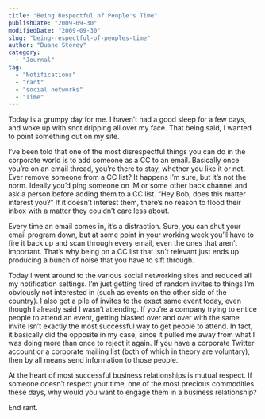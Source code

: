 ```yaml
---
title: "Being Respectful of People's Time"
publishDate: "2009-09-30"
modifiedDate: "2009-09-30"
slug: "being-respectful-of-peoples-time"
author: "Duane Storey"
category:
  - "Journal"
tag:
  - "Notifications"
  - "rant"
  - "social networks"
  - "Time"
---
```


Today is a grumpy day for me. I haven’t had a good sleep for a few days, and woke up with snot dripping all over my face. That being said, I wanted to point something out on my site.

I’ve been told that one of the most disrespectful things you can do in the corporate world is to add someone as a CC to an email. Basically once you’re on an email thread, you’re there to stay, whether you like it or not. Ever remove someone from a CC list? It happens I’m sure, but it’s not the norm. Ideally you’d ping someone on IM or some other back channel and ask a person before adding them to a CC list. “Hey Bob, does this matter interest you?” If it doesn’t interest them, there’s no reason to flood their inbox with a matter they couldn’t care less about.

Every time an email comes in, it’s a distraction. Sure, you can shut your email program down, but at some point in your working week you’ll have to fire it back up and scan through every email, even the ones that aren’t important. That’s why being on a CC list that isn’t relevant just ends up producing a bunch of noise that you have to sift through.

Today I went around to the various social networking sites and reduced all my notification settings. I’m just getting tired of random invites to things I’m obviously not interested in (such as events on the other side of the country). I also got a pile of invites to the exact same event today, even though I already said I wasn’t attending. If you’re a company trying to entice people to attend an event, getting blasted over and over with the same invite isn’t exactly the most successful way to get people to attend. In fact, it basically did the opposite in my case, since it pulled me away from what I was doing more than once to reject it again. If you have a corporate Twitter account or a corporate mailing list (both of which in theory are voluntary), then by all means send information to those people.

At the heart of most successful business relationships is mutual respect. If someone doesn’t respect your time, one of the most precious commodities these days, why would you want to engage them in a business relationship?

End rant.